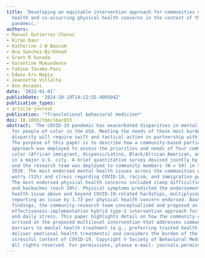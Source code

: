 ```yaml
---
title: 'Developing an equitable intervention approach for communities of color: mental
  health and co-occurring physical health concerns in the context of the COVID-19
  pandemic.'
authors:
- Manuel Gutierrez Chavez
- Kiran Kaur
- Katherine J W Baucom
- Ana Sanchez-Birkhead
- Grant R Sunada
- Valentine Mukundente
- Fahina Tavake-Pasi
- Edwin Eru Napia
- Jeannette Villalta
- Anu Asnaani
date: '2022-01-01'
publishDate: '2024-10-10T14:22:55.400504Z'
publication_types:
- article-journal
publication: '*Translational behavioral medicine*'
doi: 10.1093/tbm/ibac033
abstract: 'The COVID-19 pandemic has exacerbated disparities in mental health treatment
  for people of color in the USA. Meeting the needs of those most burdened by this
  disparity will require swift and tactical action in partnership with these communities.
  The purpose of this paper is to describe how a community-based participatory research
  approach was employed to assess the priorities and needs of four communities of
  color (African immigrant, Hispanic/Latino, Black/African American, and Pacific Islander)
  in a major U.S. city. A brief quantitative survey devised jointly by community leaders
  and the research team was deployed to community members (N = 59) in the fall of
  2020. The most endorsed mental health issues across the communities were excessive
  worry (51%) and stress regarding COVID-19, racism, and immigration policies (49%).
  The most endorsed physical health concerns included sleep difficulties (44%), headaches,
  and backaches (each 39%). Physical symptoms predicted the endorsement of a mental
  health issue above and beyond COVID-19-related hardships, multiplying the odds of
  reporting an issue by 1.73 per physical health concern endorsed. Based on these
  findings, the community-research team conceptualized and proposed an evidence-based,
  effectiveness-implementation hybrid type-2 intervention approach for chronic worry
  and daily stress. This paper highlights detail on how the community-research team
  arrived at the proposed multilevel intervention that addresses community-stated
  barriers to mental health treatment (e.g., preferring trusted health workers to
  deliver emotional health treatments) and considers the burden of the additional
  stressful context of COVID-19. Copyright © Society of Behavioral Medicine 2022.
  All rights reserved. For permissions, please e-mail: journals.permissions@oup.com.'
---
```

